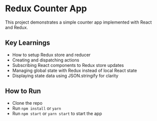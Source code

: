 # Redux Counter App

This project demonstrates a simple counter app implemented with React and Redux.

## Key Learnings

- How to setup Redux store and reducer
- Creating and dispatching actions
- Subscribing React components to Redux store updates
- Managing global state with Redux instead of local React state
- Displaying state data using JSON.stringify for clarity

## How to Run

- Clone the repo
- Run `npm install` or `yarn`
- Run `npm start` or `yarn start` to start the app
